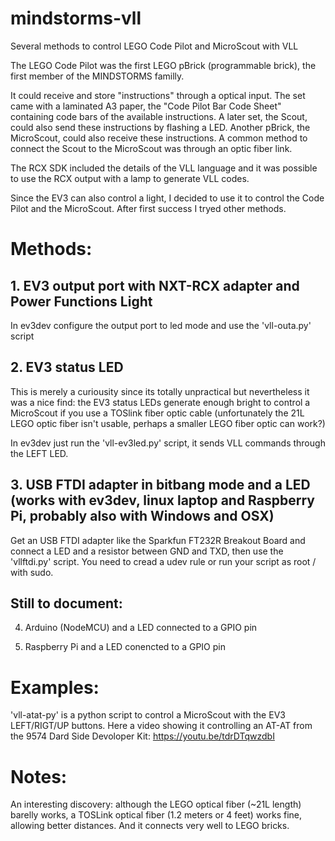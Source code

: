 # mindstorms-vll
Several methods to control LEGO Code Pilot and MicroScout with VLL


The LEGO Code Pilot was the first LEGO pBrick (programmable brick), the first member of the MINDSTORMS familly.

It could receive and store "instructions" through a optical input. The set came with a laminated A3 paper, the "Code Pilot Bar Code Sheet" containing code bars of the available instructions. A later set, the Scout, could also send these instructions by flashing a LED. Another pBrick, the MicroScout, could also receive these instructions. A common method to connect the Scout to the MicroScout was through an optic fiber link.

The RCX SDK included the details of the VLL language and it was possible to use the RCX output with a lamp to generate VLL codes.

Since the EV3 can also control a light, I decided to use it to control the Code Pilot and the MicroScout. After first success I tryed other methods.

# Methods:

## 1. EV3 output port with NXT-RCX adapter and Power Functions Light

In ev3dev configure the output port to led mode and use the 'vll-outa.py' script


## 2. EV3 status LED

This is merely a curiousity since its totally unpractical but nevertheless it was a nice find: the EV3 status LEDs generate enough bright to control a MicroScout if you use a TOSlink fiber optic cable (unfortunately the 21L LEGO optic fiber isn't usable, perhaps a smaller LEGO fiber optic can work?)

In ev3dev just run the 'vll-ev3led.py' script, it sends VLL commands through the LEFT LED.


## 3. USB FTDI adapter in bitbang mode and a LED (works with ev3dev, linux laptop and Raspberry Pi, probably also with Windows and OSX)

Get an USB FTDI adapter like the Sparkfun FT232R Breakout Board and connect a LED and a resistor between GND and TXD, then use the 'vllftdi.py' script. You need to cread a udev rule or run your script as root / with sudo.



## Still to document:

4. Arduino (NodeMCU) and a LED connected to a GPIO pin

5. Raspberry Pi and a LED conencted to a GPIO pin


# Examples:
'vll-atat-py' is a python script to control a MicroScout with the EV3 LEFT/RIGT/UP buttons. Here a video showing it controlling an AT-AT from the 9574 Dard Side Devoloper Kit: https://youtu.be/tdrDTqwzdbI


# Notes:
An interesting discovery: although the LEGO optical fiber (~21L length) barelly works, a TOSLink optical fiber (1.2 meters or 4 feet) works fine, allowing better distances. And it connects very well to LEGO bricks.
